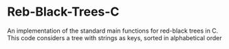 # Reb-Black-Trees-C
An implementation of the standard main functions for red-black trees in C.
This code considers a tree with strings as keys, sorted in alphabetical order
